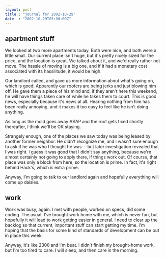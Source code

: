```yaml
---
layout: post
title : "journal for 2002-10-29"
date  : "2002-10-29T05:00:00Z"
---
```



## apartment stuff

We looked at two more apartments today.  Both were nice, and both were a little small.  Our current place isn't huge, but it's pretty nicely sized for the price, and the location is great.  We talked about it, and we'd really rather not move.  The hassle of moving is a big one, and if it had a monetary cost associated with its hassilitude, it would be high.

Our landlord called, and gave us more information about what's going on, which is good.  Apparently our roofers are being jerks and just blowing him off.  He gave them a piece of his mind and, if they aren't here this weekend, he will have things taken care of while he takes them to court.  This is good news, especially because it's news at all.  Hearing nothing from him has been really annoying, and it makes it too easy to feel like he isn't doing anything.

As long as the mold goes away ASAP and the roof gets fixed shortly thereafter, I think we'll be OK staying.

Strangely enough, one of the places we saw today was being leased by another former neighbor.  He didn't recognize me, and I wasn't sure enough to ask if he was who I thought he was---but later investigation revealed that I was right. I guess it was good that I didn't say anything, because we're almost certainly not going to apply there, if things work out.  Of course, that place was only a block from here, so the location is prime.  In fact, it's right behind Hack's, which is extra prime.

Anyway, I'm going to talk to our landlord again and hopefully everything will come up daisies.

## work

Work was busy, again.  I met with people, worked on specs, did some coding. The usual.  I've brought work home with me, which is never fun, but hopefully it will lead to work getting easier in general.  I need to clear up the backlog so that current, important stuff can start getting my time.  I'm hoping that the basis for some kind of standards of development can be put in place this week.

Anyway, it's like 2300 and I'm beat.  I didn't finish my brought-home work, but I'm too tired to care.  I will sleep, and then care in the morning.

